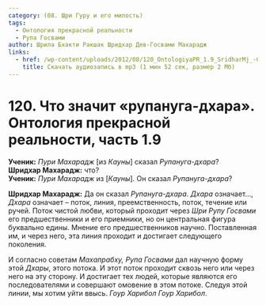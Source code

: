 ```yaml
---
category: (08. Шри Гуру и его милость)
tags:
  - Онтология прекрасной реальности
  - Рупа Госвами
author: Шрила Бхакти Ракшак Шридхар Дев-Госвами Махарадж
links:
  - href: /wp-content/uploads/2012/08/120_OntologiyaPR_1.9_SridharMj_-Chto_znachit_rupanuga-dhara.mp3
    title: Скачать аудиозапись в mp3 (1 мин 52 сек, размер 2 Мб)
---
```


# 120. Что значит «рупануга-дхара». Онтология прекрасной реальности, часть 1.9

**Ученик:** *Пури Махарадж* [из *Кауны*] сказал *Рупануга-дхара*?\
**Шридхар Махарадж:** что?\
**Ученик:** *Пури Махарадж* из [*Кауны*]. Он сказал *Рупануга-дхара*?

**Шридхар Махарадж:** Да он сказал *Рупануга-дхара*. *Дхара* означает…, *Дхара* означает – поток, линия, преемственность, поток, течение или ручей. Поток чистой любви, который проходит через *Шри Рупу Госвами* его предшественники и его приемники, но он центральная фигура буквально едины. Мнение его предшественников научно. Поставленная им, и через него, эта линия проходит и достигает следующего поколения.

И согласно советам *Махапрабху, Рупа Госвами* дал научную форму этой *Дхары*, этого потока. И этот поток проходит сквозь него или через него на эту сторону. И достигает тех людей, которые являются его последователями и совершают омовение в этом потоке. Следуя этой линии, мы хотим уйти ввысь. *Гоур Харибол Гоур Харибол*.

